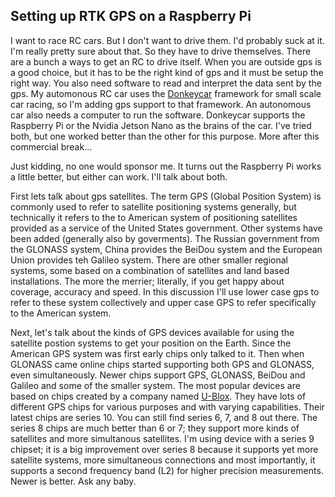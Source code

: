 ## Setting up RTK GPS on a Raspberry Pi

I want to race RC cars.  But I don't want to drive them.  I'd probably suck at it.  I'm really pretty sure about that.  So they have to drive themselves.  There are a bunch a ways to get an RC to drive itself.  When you are outside gps is a good choice, but it has to be the right kind of gps and it must be setup the right way.  You also need software to read and interpret the data sent by the gps.  My automonous RC car uses the [Donkeycar](https://www.donkeycar.com/) framework for small scale car racing, so I'm adding gps support to that framework.  An autonomous car also needs a computer to run the software.  Donkeycar supports the Raspberry Pi or the Nvidia Jetson Nano as the brains of the car.  I've tried both, but one worked better than the other for this purpose.  More after this commercial break...

Just kidding, no one would sponsor me.  It turns out the Raspberry Pi works a little better, but either can work.  I'll talk about both.

First lets talk about gps satellites.  The term GPS (Global Position System) is commonly used to refer to satellite positioning systems generally, but technically it refers to the to American system of positioning satellites provided as a service of the United States government.  Other systems have been added (generally also by goverments).  The Russian government from the GLONASS system, China provides the BeiDou system and the European Union provides teh Galileo system.  There are other smaller regional systems, some based on a combination of satellites and land based installations.  The more the merrier; literally, if you get happy about coverage, accuracy and speed.  In this discussion I'll use lower case gps to refer to these system collectively and upper case GPS to refer specifically to the American system.

Next, let's talk about the kinds of GPS devices available for using the satellite postion systems to get your position on the Earth.  Since the American GPS system was first early chips only talked to it.  Then when GLONASS came online chips started supporting both GPS and GLONASS, even simultaneously.  Newer chips support GPS, GLONASS, BeiDou and Galileo and some of the smaller system.  The most popular devices are based on chips created by a company named [U-Blox](https://www.u-blox.com/).  They have lots of different GPS chips for various purposes and with varying capabilities.  Their latest chips are series 10.  You can still find series 6, 7, and 8 out there.  The series 8 chips are much better than 6 or 7; they support more kinds of satellites and more simultanous satellites.  I'm using device with a series 9 chipset; it is a big improvement over series 8 because it supports yet more satellite systems, more simultaneous connections and most importantly, it supports a second frequency band (L2) for higher precision measurements.  Newer is better.  Ask any baby.




